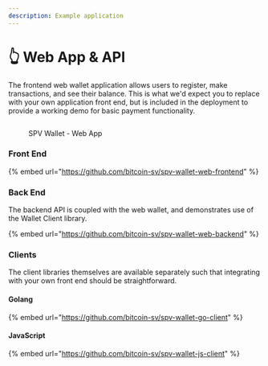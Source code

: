 ```yaml
---
description: Example application
---
```


# 👆 Web App & API

The frontend web wallet application allows users to register, make transactions, and see their balance. This is what we'd expect you to replace with your own application front end, but is included in the deployment to provide a working demo for basic payment functionality.

<figure><img src="../../../wallets/spv-wallet/introduction/.gitbook/assets/Web%20App%20SPV%20Wallet.png" alt=""><figcaption><p>SPV Wallet - Web App</p></figcaption></figure>

### Front End

{% embed url="https://github.com/bitcoin-sv/spv-wallet-web-frontend" %}

### Back End

The backend API is coupled with the web wallet, and demonstrates use of the Wallet Client library.

{% embed url="https://github.com/bitcoin-sv/spv-wallet-web-backend" %}

### Clients

The client libraries themselves are available separately such that integrating with your own front end should be straightforward.

#### Golang

{% embed url="https://github.com/bitcoin-sv/spv-wallet-go-client" %}

#### JavaScript

{% embed url="https://github.com/bitcoin-sv/spv-wallet-js-client" %}
